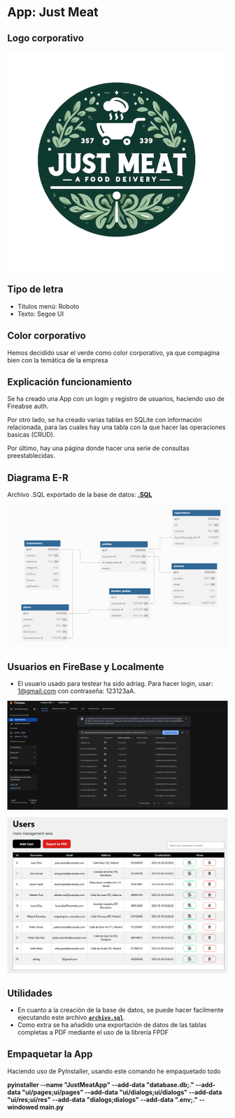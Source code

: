 # App: Just Meat

## Logo corporativo

![logo](ui/res/logo.png)

## Tipo de letra

- Titulos menú: Roboto
- Texto: Segoe UI

## Color corporativo

Hemos decidido usar el verde como color corporativo, ya que compagina bien con la temática de la empresa

## Explicación funcionamiento

Se ha creado una App con un login y registro de usuarios, haciendo uso de Fireabse auth.

Por otro lado, se ha creado varias tablas en SQLite con información relacionada, para las cuales hay una tabla con la que hacer las operaciones basicas (CRUD).

Por último, hay una página donde hacer una serie de consultas preestablecidas.


## Diagrama E-R

Archivo .SQL exportado de la base de datos: [**.SQL**](DataBase_Exported.sql)

![diagrama](ui/res/diagrama.png)



## Usuarios en FireBase y Localmente

- El usuario usado para testear ha sido adriag. Para hacer login, usar: 1@gmail.com con contraseña: 123123aA. 

![usuarios](ui/res/usersScreenshoot.png)

![usuarios](ui/res/usersScreenshoot2.png)

## Utilidades

 - En cuanto a la creación de la base de datos, se puede hacer facilmente ejecutando este archivo [**`archivo.sql`**](ruta/al/archivo.sql).
 - Como extra se ha añadido una exportación de datos de las tablas completas a PDF mediante el uso de la librería FPDF
 

## Empaquetar la App


Haciendo uso de PyInstaller, usando este comando he empaquetado todo

**pyinstaller --name "JustMeatApp" --add-data "database.db;." --add-data "ui/pages;ui/pages" --add-data "ui/dialogs;ui/dialogs" --add-data "ui/res;ui/res" --add-data "dialogs;dialogs" --add-data ".env;." --windowed main.py**
